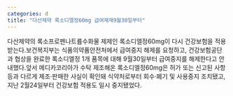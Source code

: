 ```yaml
---
categories: d
title: "다산제약 록소디엘정60mg 급여재재9월30일부터"
---
```

다산제약의 록소프로펜나트륨수화물 제제인 록소디엘정60mg이 다시 건강보험을 적용받는다.보건복지부는 식품의약품안전처에서 급여중지 해제를 요청하고, 건강보험공단과 협상을 완료한 록소디엘정 1개 품목에 대해 9월30일부터 급여중지를 해제한다고 안내했다.앞서 메디카코리아가 수탁 제조해온 록소디엘정60mg은 허가 또는 신고된 사항 등과 다르게 제조·판매한 사실이 확인돼 식약처로부터 회수·폐기 및 사용중지 조치됐고, 지난 2월24일부터 건강보험 적용도 일시 중지됐었다.